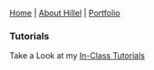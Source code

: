 [Home](https://hhochszt.github.io/94870-Portfolio) | [About Hillel](AboutHillel.md) | [Portfolio](Portfolio.md)

### Tutorials

Take a Look at my [In-Class Tutorials](tutorials.md)

